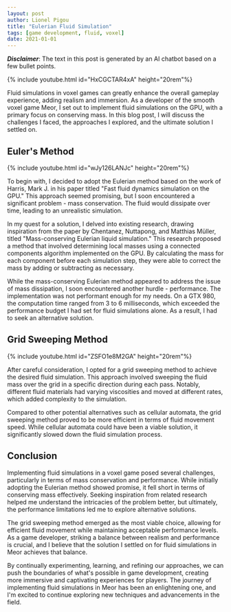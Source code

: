 ```yaml
---
layout: post
author: Lionel Pigou
title: "Eulerian Fluid Simulation"
tags: [game development, fluid, voxel]
date: 2021-01-01
---
```


**_Disclaimer_**: The text in this post is generated by an AI chatbot based on a few bullet points.


<!-- Prompt:
Write a blog post in markdown titled "Eulerian Fluid Simulation". Go a deeper for each pointer and improve my English writing.
Context: my game Meor is a smooth voxel game that runs mostly on GPU.
Content:
- In my voxel game, I want fluid simulations on GPU. It needed to conserve mass of course.
- I started with Eulerian method based on Harris, Mark J. "Fast fluid dynamics simulation on the GPU.". The problem is that mass is not conserved. The fluid dissipated after a while.
- I took some inspiration from the paper: Chentanez, Nuttapong, and Matthias Müller. "Mass-conserving Eulerian liquid simulation.". We first determine local masses with a connected components algorithm implemented on GPU. The we calculate the mass for each component before a simulation step. Then we correct the mass for each component by adding or subtracting mass.
- In the end I stepped away from this approach because it was not performant enough. It was 3 to 6 milliseconds on a GTX 980, and I didn't want to spend so much performance budget (my target is only about 17ms) just for fluid alone. I ended up using a grid sweeping method where fluid mass is swept over in one direction per pass. Each different fluid material have a different viscosity and moves at a different rate. Cellular automata would have been another solution, but this made the fluid move a lot slower compared to the grid sweeping method. 
-->

{% include youtube.html id="HxCGCTAR4xA" height="20rem"%}

Fluid simulations in voxel games can greatly enhance the overall gameplay experience, adding realism and immersion. As a developer of the smooth voxel game Meor, I set out to implement fluid simulations on the GPU, with a primary focus on conserving mass. In this blog post, I will discuss the challenges I faced, the approaches I explored, and the ultimate solution I settled on.

## Euler's Method
{% include youtube.html id="wJy126LANJc" height="20rem"%}

To begin with, I decided to adopt the Eulerian method based on the work of Harris, Mark J. in his paper titled "Fast fluid dynamics simulation on the GPU." This approach seemed promising, but I soon encountered a significant problem - mass conservation. The fluid would dissipate over time, leading to an unrealistic simulation.

In my quest for a solution, I delved into existing research, drawing inspiration from the paper by Chentanez, Nuttapong, and Matthias Müller, titled "Mass-conserving Eulerian liquid simulation." This research proposed a method that involved determining local masses using a connected components algorithm implemented on the GPU. By calculating the mass for each component before each simulation step, they were able to correct the mass by adding or subtracting as necessary.

While the mass-conserving Eulerian method appeared to address the issue of mass dissipation, I soon encountered another hurdle - performance. The implementation was not performant enough for my needs. On a GTX 980, the computation time ranged from 3 to 6 milliseconds, which exceeded the performance budget I had set for fluid simulations alone. As a result, I had to seek an alternative solution.

## Grid Sweeping Method
{% include youtube.html id="ZSFO1e8M2GA" height="20rem"%}

After careful consideration, I opted for a grid sweeping method to achieve the desired fluid simulation. This approach involved sweeping the fluid mass over the grid in a specific direction during each pass. Notably, different fluid materials had varying viscosities and moved at different rates, which added complexity to the simulation.

Compared to other potential alternatives such as cellular automata, the grid sweeping method proved to be more efficient in terms of fluid movement speed. While cellular automata could have been a viable solution, it significantly slowed down the fluid simulation process.

## Conclusion

Implementing fluid simulations in a voxel game posed several challenges, particularly in terms of mass conservation and performance. While initially adopting the Eulerian method showed promise, it fell short in terms of conserving mass effectively. Seeking inspiration from related research helped me understand the intricacies of the problem better, but ultimately, the performance limitations led me to explore alternative solutions.

The grid sweeping method emerged as the most viable choice, allowing for efficient fluid movement while maintaining acceptable performance levels. As a game developer, striking a balance between realism and performance is crucial, and I believe that the solution I settled on for fluid simulations in Meor achieves that balance.

By continually experimenting, learning, and refining our approaches, we can push the boundaries of what's possible in game development, creating more immersive and captivating experiences for players. The journey of implementing fluid simulations in Meor has been an enlightening one, and I'm excited to continue exploring new techniques and advancements in the field.